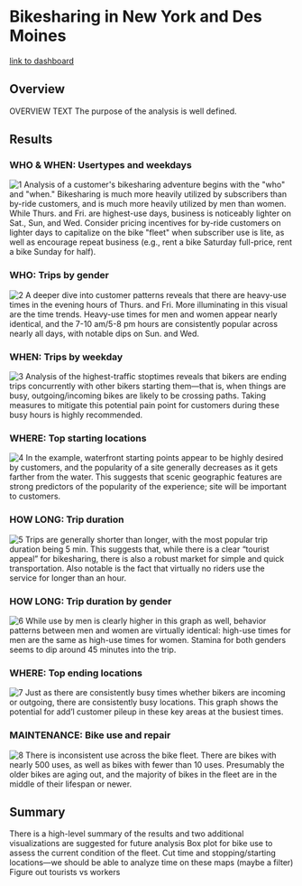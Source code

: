 # Bikesharing in New York and Des Moines
[link to dashboard](https://public.tableau.com/app/profile/chandler.kaiden/viz/NYC_Citibike_Challenge_16235648593520/Story1 "link to dashboard")

## Overview
OVERVIEW TEXT
The purpose of the analysis is well defined.

## Results

### WHO & WHEN: Usertypes and weekdays
![1](https://github.com/crkaide/bikesharing/blob/main/images/1.png?raw=true)
Analysis of a customer's bikesharing adventure begins with the "who" and "when."  Bikesharing is much more heavily utilized by subscribers than by-ride customers, and is much more heavily utilized by men than women.  While Thurs. and Fri. are highest-use days, business is noticeably lighter on Sat., Sun, and Wed.  Consider pricing incentives for by-ride customers on lighter days to capitalize on the bike "fleet" when subscriber use is lite, as well as encourage repeat business (e.g., rent a bike Saturday full-price, rent a bike Sunday for half).

### WHO: Trips by gender
![2](https://github.com/crkaide/bikesharing/blob/main/images/2.png?raw=true)
A deeper dive into customer patterns reveals that there are heavy-use times in the evening hours of Thurs. and Fri.  More illuminating in this visual are the time trends.  Heavy-use times for men and women appear nearly identical, and the 7-10 am/5-8 pm hours are consistently popular across nearly all days, with notable dips on Sun. and Wed.

### WHEN: Trips by weekday
![3](https://github.com/crkaide/bikesharing/blob/main/images/3.png?raw=true)
Analysis of the highest-traffic stoptimes reveals that bikers are ending trips concurrently with other bikers starting them—that is, when things are busy, outgoing/incoming bikes are likely to be crossing paths.  Taking measures to mitigate this potential pain point for customers during these busy hours is highly recommended.

### WHERE: Top starting locations
![4](https://github.com/crkaide/bikesharing/blob/main/images/4.png?raw=true)
In the example, waterfront starting points appear to be highly desired by customers, and the popularity of a site generally decreases as it gets farther from the water.  This suggests that scenic geographic features are strong predictors of the popularity of the experience; site will be important to customers.

### HOW LONG: Trip duration
![5](https://github.com/crkaide/bikesharing/blob/main/images/5.png?raw=true)
Trips are generally shorter than longer, with the most popular trip duration being 5 min.  This suggests that, while there is a clear “tourist appeal” for bikesharing, there is also a robust market for simple and quick transportation.  Also notable is the fact that virtually no riders use the service for longer than an hour.

### HOW LONG: Trip duration by gender
![6](https://github.com/crkaide/bikesharing/blob/main/images/6.png?raw=true)
While use by men is clearly higher in this graph as well, behavior patterns between men and women are virtually identical:  high-use times for men are the same as high-use times for women.  Stamina for both genders seems to dip around 45 minutes into the trip.

### WHERE: Top ending locations
![7](https://github.com/crkaide/bikesharing/blob/main/images/7.png?raw=true)
Just as there are consistently busy times whether bikers are incoming or outgoing, there are consistently busy locations.  This graph shows the potential for add’l customer pileup in these key areas at the busiest times.

### MAINTENANCE: Bike use and repair
![8](https://github.com/crkaide/bikesharing/blob/main/images/8.png?raw=true)
There is inconsistent use across the bike fleet.  There are bikes with nearly 500 uses, as well as bikes with fewer than 10 uses.  Presumably the older bikes are aging out, and the majority of bikes in the fleet are in the middle of their lifespan or newer.

## Summary
There is a high-level summary of the results and two additional visualizations are suggested for future analysis
  Box plot for bike use to assess the current condition of the fleet.
  Cut time and stopping/starting locations—we should be able to analyze time on these maps (maybe a filter)
  Figure out tourists vs workers
